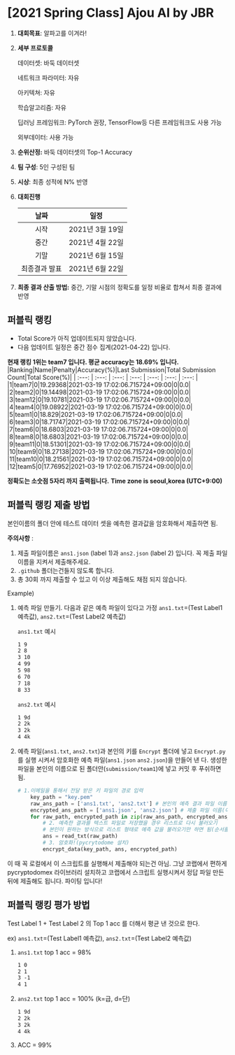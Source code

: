 # [2021 Spring Class] Ajou AI by JBR
1. **대회목표**: 알파고를 이겨라!

2. **세부 프로토콜**

   데이터셋: 바둑 데이터셋
   
   네트워크 파라미터: 자유

   아키텍쳐: 자유

   학습알고리즘: 자유

   딥러닝 프레임워크: PyTorch 권장, TensorFlow등 다른 프레임워크도 사용 가능

   외부데이터: 사용 가능

3. **순위산정:** 바둑 데이터셋의 Top-1 Accuracy

4. **팀 구성**: 5인 구성된 팀

5. **시상**: 최종 성적에 N% 반영

6. **대회진행**

   |     날짜      |      일정       |
   | :-----------: | :-------------: |
   |     시작      | 2021년 3월 19일 |
   |     중간      | 2021년 4월 22일 |
   |     기말      | 2021년 6월 15일 |
   | 최종결과 발표 | 2021년 6월 22일 |

7. **최종 결과 산출 방법:** 중간, 기말 시점의 정확도를 일정 비율로 합쳐서 최종 결과에 반영


## 퍼블릭 랭킹

  
- Total Score가 아직 업데이트되지 않았습니다. 
 - 다음 업데이트 일정은 중간 점수 집계(2021-04-22) 입니다.
  
**현재 랭킹 1위는 team7 입니다. 평균 accuracy는 18.69% 입니다.**
|Ranking|Name|Penalty|Accuracy(%)|Last Submission|Total Submission Count|Total Score(%)|
| :---: | :---: | :---: | :---: | :---: | :---: | :---: |
|1|team7|0|19.29368|2021-03-19 17:02:06.715724+09:00|0|0.0|
|2|team2|0|19.14498|2021-03-19 17:02:06.715724+09:00|0|0.0|
|3|team12|0|19.10781|2021-03-19 17:02:06.715724+09:00|0|0.0|
|4|team4|0|19.08922|2021-03-19 17:02:06.715724+09:00|0|0.0|
|5|team1|0|18.829|2021-03-19 17:02:06.715724+09:00|0|0.0|
|6|team3|0|18.71747|2021-03-19 17:02:06.715724+09:00|0|0.0|
|7|team6|0|18.6803|2021-03-19 17:02:06.715724+09:00|0|0.0|
|8|team8|0|18.6803|2021-03-19 17:02:06.715724+09:00|0|0.0|
|9|team11|0|18.51301|2021-03-19 17:02:06.715724+09:00|0|0.0|
|10|team9|0|18.27138|2021-03-19 17:02:06.715724+09:00|0|0.0|
|11|team10|0|18.21561|2021-03-19 17:02:06.715724+09:00|0|0.0|
|12|team5|0|17.76952|2021-03-19 17:02:06.715724+09:00|0|0.0|


**정확도는 소숫점 5자리 까지 출력됩니다.**
**Time zone is seoul,korea (UTC+9:00)**
## 퍼블릭 랭킹 제출 방법

본인이름의 폴더 안에 테스트 데이터 셋을 예측한 결과값을 암호화해서 제출하면 됨. 

**주의사항** : 

1. 제출 파일이름은 `ans1.json` (label 1)과 `ans2.json`  (label 2) 입니다. 꼭 제출 파일 이름을 지켜서 제출해주세요.
2. `.github` 폴더는건들지 않도록 합니다.
3. 총 30회 까지 제출할 수 있고 이 이상 제출해도 채점 되지 않습니다.

Example) 

1. 예측 파일 만들기. 다음과 같은 예측 파일이 있다고 가정 `ans1.txt`=(Test Label1 예측값), `ans2.txt`=(Test Label2 예측값)

   `ans1.txt` 예시

   ```tex
   1 9
   2 8
   3 10
   4 99
   5 98
   6 70
   7 18
   8 33
   ```

   

   `ans2.txt` 예시

   ```tex
   1 9d
   2 2k
   3 2k
   4 4k
   ```

   

2. 예측 파일(`ans1.txt`, `ans2.txt`)과 본인의 키를 `Encrypt` 폴더에 넣고 `Encrypt.py`를 실행 시켜서 암호화한 예측 파일(`ans1.json` `ans2.json`)을 만들어 낸 다. 생성한 파일을 본인의 이름으로 된 폴더안(`submission/team1`)에 넣고 커밋 후 푸쉬하면 됨.

   ```python
   # 1.이메일을 통해서 전달 받은 키 파일의 경로 입력
       key_path = "key.pem"
       raw_ans_path = ['ans1.txt', 'ans2.txt'] # 본인의 예측 결과 파일 이름
       encrypted_ans_path = ['ans1.json', 'ans2.json'] # 제출 파일 이름(이름 바꾸지 말것!)
       for raw_path, encrypted_path in zip(raw_ans_path, encrypted_ans_path):
           # 2. 예측한 결과를 텍스트 파일로 저장했을 경우 리스트로 다시 불러오기
           # 본인이 원하는 방식으로 리스트 형태로 예측 값을 불러오기만 하면 됨(순서를 지킬것)
           ans = read_txt(raw_path)
           # 3. 암호화!(pycrytodome 설치)
           encrypt_data(key_path, ans, encrypted_path)
   ```
   
이 때 꼭 로컬에서 이 스크립트를 실행해서 제출해야 되는건 아님. 그냥 코랩에서 편하게 pycryptodomex 라이브러리 설치하고 코랩에서 스크립트 실행시켜서 정답 파일 만든 뒤에 제출해도 됩니다. 파이팅 입니다!



## 퍼블릭 랭킹 평가 방법

Test Label 1 + Test Label 2 의 Top 1 acc 를 더해서 평균 낸 것으로 한다.

ex) `ans1.txt`=(Test Label1 예측값), `ans2.txt`=(Test Label2 예측값)

1. `ans1.txt` top 1 acc = 98%

   ```tex
   1 0
   2 1
   3 -1
   4 1
   ```

2. `ans2.txt` top 1 acc = 100% (k=급, d=단) 

   ```tex
   1 9d
   2 2k
   3 2k
   4 4k
   ```

3. ACC = 99%

